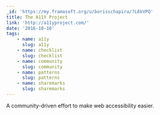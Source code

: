 ```yaml
---
_id: 'https://my.framasoft.org/u/borisschapira/?L8kVPQ'
title: The A11Y Project
link: 'http://a11yproject.com/'
date: '2016-10-10'
tags:
    - name: a11y
      slug: a11y
    - name: checklist
      slug: checklist
    - name: community
      slug: community
    - name: patterns
      slug: patterns
    - name: sharemarks
      slug: sharemarks
---
```


<div class="markdown"><p>A community-driven effort to make web accessibility easier.
</p></div>
